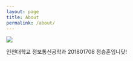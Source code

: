 ```yaml
---
layout: page
title: About
permalink: /about/
---
```


![](https://imgnews.pstatic.net/image/076/2019/11/20/2019112101001698600114331_20191120191005566.jpg?type=w647)

인천대학교 정보통신공학과 201801708 정승훈입니닷!




[jekyll-organization]: https://github.com/jekyll
